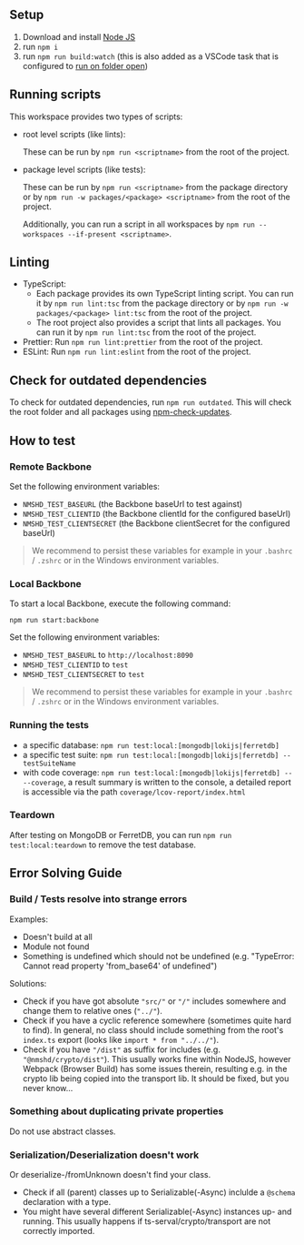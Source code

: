 ## Setup

1. Download and install [Node JS](https://nodejs.org/en/download/)
2. run `npm i`
3. run `npm run build:watch` (this is also added as a VSCode task that is configured to [run on folder open](https://code.visualstudio.com/updates/v1_30#_run-on-folder-open))

## Running scripts

This workspace provides two types of scripts:

- root level scripts (like lints):

    These can be run by `npm run <scriptname>` from the root of the project.

- package level scripts (like tests):

    These can be run by `npm run <scriptname>` from the package directory or by `npm run -w packages/<package> <scriptname>` from the root of the project.

    Additionally, you can run a script in all workspaces by `npm run --workspaces --if-present <scriptname>`.

## Linting

- TypeScript:
    - Each package provides its own TypeScript linting script. You can run it by `npm run lint:tsc` from the package directory or by `npm run -w packages/<package> lint:tsc` from the root of the project.
    - The root project also provides a script that lints all packages. You can run it by `npm run lint:tsc` from the root of the project.
- Prettier: Run `npm run lint:prettier` from the root of the project.
- ESLint: Run `npm run lint:eslint` from the root of the project.

## Check for outdated dependencies

To check for outdated dependencies, run `npm run outdated`. This will check the root folder and all packages using [npm-check-updates](https://www.npmjs.com/package/npm-check-updates).

## How to test

### Remote Backbone

Set the following environment variables:

- `NMSHD_TEST_BASEURL` (the Backbone baseUrl to test against)
- `NMSHD_TEST_CLIENTID` (the Backbone clientId for the configured baseUrl)
- `NMSHD_TEST_CLIENTSECRET` (the Backbone clientSecret for the configured baseUrl)

> We recommend to persist these variables for example in your `.bashrc` / `.zshrc` or in the Windows environment variables.

### Local Backbone

To start a local Backbone, execute the following command:

```shell
npm run start:backbone
```

Set the following environment variables:

- `NMSHD_TEST_BASEURL` to `http://localhost:8090`
- `NMSHD_TEST_CLIENTID` to `test`
- `NMSHD_TEST_CLIENTSECRET` to `test`

> We recommend to persist these variables for example in your `.bashrc` / `.zshrc` or in the Windows environment variables.

### Running the tests

- a specific database: `npm run test:local:[mongodb|lokijs|ferretdb]`
- a specific test suite: `npm run test:local:[mongodb|lokijs|ferretdb] -- testSuiteName`
- with code coverage: `npm run test:local:[mongodb|lokijs|ferretdb] -- --coverage`, a result summary is written to the console, a detailed report is accessible via the path `coverage/lcov-report/index.html`

### Teardown

After testing on MongoDB or FerretDB, you can run `npm run test:local:teardown` to remove the test database.

## Error Solving Guide

### Build / Tests resolve into strange errors

Examples:

- Doesn't build at all
- Module not found
- Something is undefined which should not be undefined (e.g. "TypeError: Cannot read property 'from_base64' of undefined")

Solutions:

- Check if you have got absolute `"src/"` or `"/"` includes somewhere and change them to relative ones (`"../"`).
- Check if you have a cyclic reference somewhere (sometimes quite hard to find). In general, no class should include something from the root's `index.ts` export (looks like `import * from "../../"`).
- Check if you have `"/dist"` as suffix for includes (e.g. `"@nmshd/crypto/dist"`). This usually works fine within NodeJS, however Webpack (Browser Build) has some issues therein, resulting e.g. in the crypto lib being copied into the transport lib. It should be fixed, but you never know...

### Something about duplicating private properties

Do not use abstract classes.

### Serialization/Deserialization doesn't work

Or deserialize-/fromUnknown doesn't find your class.

- Check if all (parent) classes up to Serializable(-Async) inclulde a `@schema` declaration with a type.
- You might have several different Serializable(-Async) instances up- and running. This usually happens if ts-serval/crypto/transport are not correctly imported.
